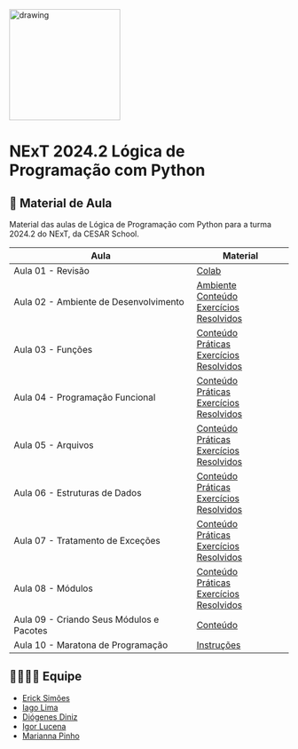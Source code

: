 <img src="https://www.cesar.school/wp-content/uploads/2019/09/marca_cesar_school.png" alt="drawing" width="200"/>

# NExT 2024.2 **Lógica de Programação** com Python

## 📝 Material de Aula

Material das aulas de Lógica de Programação com Python para a turma 2024.2 do NExT, da CESAR School.

| Aula | Material |
| --- | ------- |
| Aula 01 - Revisão | [Colab](https://colab.research.google.com/drive/1ih7fOWPllI0yAJfHWNk-HvDsFrKLZRk4?usp=sharing)|
| Aula 02 - Ambiente de Desenvolvimento | [Ambiente](/aula02/README.md)<br>[Conteúdo](/aula02/Aula02.md)<br>[Exercícios Resolvidos](/aula02/exercicios/)|
| Aula 03 - Funções | [Conteúdo](/aula03/README.md)<br>[Práticas](/aula03/praticas/)<br>[Exercícios Resolvidos](/aula03/exercicios/)|
| Aula 04 - Programação Funcional | [Conteúdo](/aula04/README.md)<br>[Práticas](/aula04/praticas/)<br>[Exercícios Resolvidos](/aula04/exercicios/)|
| Aula 05 - Arquivos | [Conteúdo](/aula05/README.md)<br>[Práticas](/aula05/praticas/)<br>[Exercícios Resolvidos](/aula05/exercicios/)|
| Aula 06 - Estruturas de Dados | [Conteúdo](/aula06/README.md)<br>[Práticas](/aula06/praticas/)<br>[Exercícios Resolvidos](/aula06/exercicios/)|
| Aula 07 - Tratamento de Exceções | [Conteúdo](/aula07/README.md)<br>[Práticas](/aula07/praticas/)<br>[Exercícios Resolvidos](/aula07/exercicios/)|
| Aula 08 - Módulos | [Conteúdo](/aula08/README.md)<br>[Práticas](/aula08/praticas/)<br>[Exercícios Resolvidos](/aula08/exercicios/)|
| Aula 09 - Criando Seus Módulos e Pacotes | [Conteúdo](/aula09/README.md)|
| Aula 10 - Maratona de Programação | [Instruções](/aula10/README.md) |

## 👨‍👩‍👧‍👦 Equipe
* [Erick Simões](https://www.linkedin.com/in/ericksimoes/)
* [Iago Lima](https://www.linkedin.com/in/iagooliveiralima/)
* [Diógenes Diniz](https://www.linkedin.com/in/diogenesdiniz/)
* [Igor Lucena](https://www.linkedin.com/in/igorlucena/)
* [Marianna Pinho](https://www.linkedin.com/in/marianna-pinho-b5770a133/)
